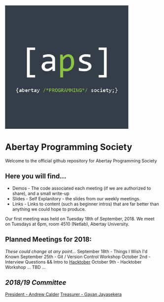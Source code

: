 ![Abertay Programming Society][LOGO]

Abertay Programming Society
=================
Welcome to the official github repository for Abertay Programming Society

Here you will find...
---------
  * Demos - The code associated each meeting (if we are authorized to share), and a small write-up
  * Slides - Self Explanitory - the slides from our weekly meetings.
  * Links - Links to content (such as beginner intros) that are far better than anything we could hope to produce.

Our first meeting was held on Tuesday 18th of September, 2018. 
We meet on Tuesdays at 6pm, room 4510 (Netlab), Abertay University.

Planned Meetings for 2018:
---
*These could change at any point...*
September 18th - Things I Wish I'd Known
September 25th - Git / Version Control Workshop
October 2nd - Interview Questions && Intro to [Hacktober](https://hacktoberfest.digitalocean.com/)
October 9th - Hacktober Workshop
... TBD ...



*2018/19 Committee*
-------
[President - Andrew Calder](https://github.com/AR-Calder) 
[Treasurer - Gayan Jayasekera](https://github.com/BGSJayasekera)

[LOGO]: logo.png


